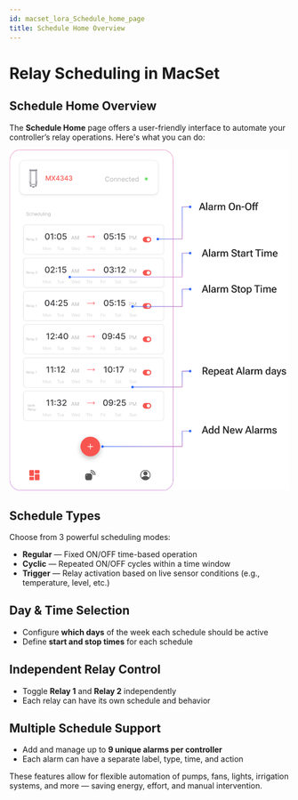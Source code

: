 ```yaml
---
id: macset_lora_Schedule_home_page
title: Schedule Home Overview
---
```


# Relay Scheduling in MacSet

## Schedule Home Overview

The **Schedule Home** page offers a user-friendly interface to automate your controller’s relay operations. Here's what you can do:

![title image](./assets/schedule_home_page.svg)

## Schedule Types
Choose from 3 powerful scheduling modes:
- **Regular** — Fixed ON/OFF time-based operation
- **Cyclic** — Repeated ON/OFF cycles within a time window
- **Trigger** — Relay activation based on live sensor conditions (e.g., temperature, level, etc.)

## Day & Time Selection
- Configure **which days** of the week each schedule should be active
- Define **start and stop times** for each schedule

## Independent Relay Control
- Toggle **Relay 1** and **Relay 2** independently
- Each relay can have its own schedule and behavior

## Multiple Schedule Support
- Add and manage up to **9 unique alarms per controller**
- Each alarm can have a separate label, type, time, and action

These features allow for flexible automation of pumps, fans, lights, irrigation systems, and more — saving energy, effort, and manual intervention.